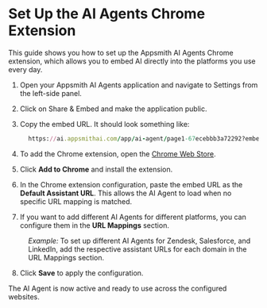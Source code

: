 # Set Up the AI Agents Chrome Extension

This guide shows you how to set up the Appsmith AI Agents Chrome extension, which allows you to embed AI directly into the platforms you use every day.

1. Open your Appsmith AI Agents application and navigate to Settings from the left-side panel.

2. Click on Share & Embed and make the application public.

3. Copy the embed URL. It should look something like:

<dd>

```ruby
https://ai.appsmithai.com/app/ai-agent/page1-67ecebbb3a72292?embed=true
```

</dd>

4. To add the Chrome extension, open the [Chrome Web Store](https://chromewebstore.google.com/detail/appsmith-agents/mlmnoikcaeggnjijgimjbiojaeeeifal).


5. Click **Add to Chrome** and install the extension.

6. In the Chrome extension configuration, paste the embed URL as the **Default Assistant URL**. This allows the AI Agent to load when no specific URL mapping is matched.

7. If you want to add different AI Agents for different platforms, you can configure them in the **URL Mappings** section.

<dd>

*Example:* To set up different AI Agents for Zendesk, Salesforce, and LinkedIn, add the respective assistant URLs for each domain in the URL Mappings section.



<ZoomImage
  src="/img/ai-agent-chrome.png" 
  alt=""
  caption=""
/>


</dd>



8. Click **Save** to apply the configuration.


The AI Agent is now active and ready to use across the configured websites. 

















